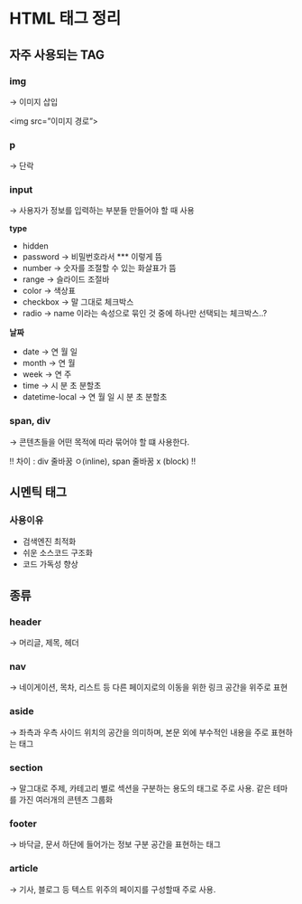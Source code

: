 # HTML 태그 정리

## 자주 사용되는 TAG

### img

→ 이미지 삽입

<img src=”이미지 경로”>

### p

→ 단락

### input

→ 사용자가 정보를 입력하는 부분들 만들어야 할 때 사용

**type**

- hidden
- password → 비밀번호라서 *** 이렇게 뜸
- number → 숫자를 조절할 수 있는 화살표가 뜸
- range → 슬라이드 조절바
- color → 색상표
- checkbox → 말 그대로 체크박스
- radio → name 이라는 속성으로 묶인 것 중에 하나만 선택되는 체크박스..?

**날짜**

- date → 연 월 일
- month → 연 월
- week → 연 주
- time → 시 분 초 분할초
- datetime-local → 연 월 일 시 분 초 분할초

### span, div

→ 콘텐츠들을 어떤 목적에 따라 묶어야 할 떄 사용한다.

!! 차이 : div 줄바꿈 ㅇ(inline), span 줄바꿈 x (block) !!

## 시멘틱 태그

### 사용이유

- 검색엔진 최적화
- 쉬운 소스코드 구조화
- 코드 가독성 향상

## 종류

### **header**

→ 머리글, 제목, 헤더

### **nav**

→ 네이게이션, 목차, 리스트 등 다른 페이지로의 이동을 위한 링크 공간을 위주로 표현

### **aside**

→ 좌측과 우측 사이드 위치의 공간을 의미하며, 본문 외에 부수적인 내용을 주로 표현하는 태그

### **section**

→ 말그대로 주제, 카테고리 별로 섹션을 구분하는 용도의 태그로 주로 사용. 같은 테마를 가진 여러개의 콘텐츠 그룹화

### **footer**

→ 바닥글, 문서 하단에 들어가는 정보 구분 공간을 표현하는 태그

### **article**

→ 기사, 블로그 등 텍스트 위주의 페이지를 구성할때 주로 사용.